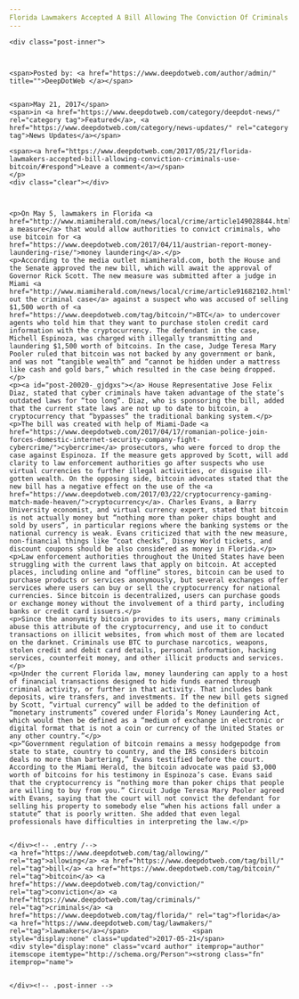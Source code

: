 ```yaml
---
Florida Lawmakers Accepted A Bill Allowing The Conviction Of Criminals Who Use Bitcoin"
---
```

<article class="post-listing post-20020 post type-post status-publish format-standard has-post-thumbnail hentry  tag-allowing tag-bill tag-bitcoin tag-conviction tag-criminals tag-florida tag-lawmakers">
    
    <div class="post-inner">
    
    
        
    <span>Posted by: <a href="https://www.deepdotweb.com/author/admin/" title="">DeepDotWeb </a></span>
    
    
    <span>May 21, 2017</span>
    <span>in <a href="https://www.deepdotweb.com/category/deepdot-news/" rel="category tag">Featured</a>, <a href="https://www.deepdotweb.com/category/news-updates/" rel="category tag">News Updates</a></span>
    
    <span><a href="https://www.deepdotweb.com/2017/05/21/florida-lawmakers-accepted-bill-allowing-conviction-criminals-use-bitcoin/#respond">Leave a comment</a></span>
    </p>
    <div class="clear"></div>
    
    
    
    <p>On May 5, lawmakers in Florida <a href="http://www.miamiherald.com/news/local/crime/article149028844.html">accepted a measure</a> that would allow authorities to convict criminals, who use bitcoin for <a href="https://www.deepdotweb.com/2017/04/11/austrian-report-money-laundering-rise/">money laundering</a>.</p>
    <p>According to the media outlet miamiherald.com, both the House and the Senate approved the new bill, which will await the approval of Governor Rick Scott. The new measure was submitted after a judge in Miami <a href="http://www.miamiherald.com/news/local/crime/article91682102.html">threw out the criminal case</a> against a suspect who was accused of selling $1,500 worth of <a href="https://www.deepdotweb.com/tag/bitcoin/">BTC</a> to undercover agents who told him that they want to purchase stolen credit card information with the cryptocurrency. The defendant in the case, Michell Espinoza, was charged with illegally transmitting and laundering $1,500 worth of bitcoins. In the case, Judge Teresa Mary Pooler ruled that bitcoin was not backed by any government or bank, and was not “tangible wealth” and “cannot be hidden under a mattress like cash and gold bars,” which resulted in the case being dropped.</p>
    <p><a id="post-20020-_gjdgxs"></a> House Representative Jose Felix Diaz, stated that cyber criminals have taken advantage of the state’s outdated laws for “too long”. Diaz, who is sponsoring the bill, added that the current state laws are not up to date to bitcoin, a cryptocurrency that “bypasses” the traditional banking system.</p>
    <p>The bill was created with help of Miami-Dade <a href="https://www.deepdotweb.com/2017/04/17/romanian-police-join-forces-domestic-internet-security-company-fight-cybercrime/">cybercrime</a> prosecutors, who were forced to drop the case against Espinoza. If the measure gets approved by Scott, will add clarity to law enforcement authorities go after suspects who use virtual currencies to further illegal activities, or disguise ill-gotten wealth. On the opposing side, bitcoin advocates stated that the new bill has a negative effect on the use of the <a href="https://www.deepdotweb.com/2017/03/22/cryptocurrency-gaming-match-made-heaven/">cryptocurrency</a>. Charles Evans, a Barry University economist, and virtual currency expert, stated that bitcoin is not actually money but “nothing more than poker chips bought and sold by users”, in particular regions where the banking systems or the national currency is weak. Evans criticized that with the new measure, non-financial things like “coat checks”, Disney World tickets, and discount coupons should be also considered as money in Florida.</p>
    <p>Law enforcement authorities throughout the United States have been struggling with the current laws that apply on bitcoin. At accepted places, including online and “offline” stores, bitcoin can be used to purchase products or services anonymously, but several exchanges offer services where users can buy or sell the cryptocurrency for national currencies. Since bitcoin is decentralized, users can purchase goods or exchange money without the involvement of a third party, including banks or credit card issuers.</p>
    <p>Since the anonymity bitcoin provides to its users, many criminals abuse this attribute of the cryptocurrency, and use it to conduct transactions on illicit websites, from which most of them are located on the darknet. Criminals use BTC to purchase narcotics, weapons, stolen credit and debit card details, personal information, hacking services, counterfeit money, and other illicit products and services.</p>
    <p>Under the current Florida law, money laundering can apply to a host of financial transactions designed to hide funds earned through criminal activity, or further in that activity. That includes bank deposits, wire transfers, and investments. If the new bill gets signed by Scott, “virtual currency” will be added to the definition of “monetary instruments” covered under Florida’s Money Laundering Act, which would then be defined as a “medium of exchange in electronic or digital format that is not a coin or currency of the United States or any other country.”</p>
    <p>“Government regulation of bitcoin remains a messy hodgepodge from state to state, country to country, and the IRS considers bitcoin deals no more than bartering,” Evans testified before the court. According to the Miami Herald, the bitcoin advocate was paid $3,000 worth of bitcoins for his testimony in Espinoza’s case. Evans said that the cryptocurrency is “nothing more than poker chips that people are willing to buy from you.” Circuit Judge Teresa Mary Pooler agreed with Evans, saying that the court will not convict the defendant for selling his property to somebody else “when his actions fall under a statute” that is poorly written. She added that even legal professionals have difficulties in interpreting the law.</p>
    
    
    </div><!-- .entry /-->
    <a href="https://www.deepdotweb.com/tag/allowing/" rel="tag">allowing</a> <a href="https://www.deepdotweb.com/tag/bill/" rel="tag">bill</a> <a href="https://www.deepdotweb.com/tag/bitcoin/" rel="tag">bitcoin</a> <a href="https://www.deepdotweb.com/tag/conviction/" rel="tag">conviction</a> <a href="https://www.deepdotweb.com/tag/criminals/" rel="tag">criminals</a> <a href="https://www.deepdotweb.com/tag/florida/" rel="tag">florida</a> <a href="https://www.deepdotweb.com/tag/lawmakers/" rel="tag">lawmakers</a></span>				<span style="display:none" class="updated">2017-05-21</span>
    <div style="display:none" class="vcard author" itemprop="author" itemscope itemtype="http://schema.org/Person"><strong class="fn" itemprop="name">
    
    
    </div><!-- .post-inner -->
</article><!-- .post-listing -->

